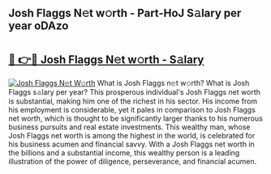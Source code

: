 ## Josh Flaggs N𝚎t w𝚘rth - Part-HoJ S𝚊lary per year oDAzo

# <h2><a href="http://gc0qu6q.nevu.top/?p=Josh+Flaggs">🔗 👉🔴 Josh Flaggs N𝚎t w𝚘rth - S𝚊lary</a></h2>

[![Josh Flaggs N𝚎t W𝚘rth](https://i.imgur.com/Oavwk0R.jpeg)](http://gc0qu6q.nevu.top/?p=Josh+Flaggs)
What is Josh Flaggs n𝚎t w𝚘rth? What is Josh Flaggs s𝚊lary per year?
This prosperous individual's Josh Flaggs net worth is substantial, making him one of the richest in his sector. His income from his employment is considerable, yet it pales in comparison to Josh Flaggs net worth, which is thought to be significantly larger thanks to his numerous business pursuits and real estate investments. This wealthy man, whose Josh Flaggs net worth is among the highest in the world, is celebrated for his business acumen and financial savvy. With a Josh Flaggs net worth in the billions and a substantial income, this wealthy person is a leading illustration of the power of diligence, perseverance, and financial acumen.
